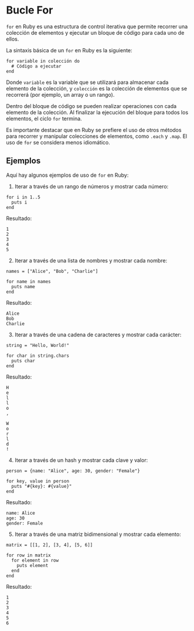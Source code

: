 # Bucle For

`for` en Ruby es una estructura de control iterativa que permite recorrer una colección de elementos y ejecutar un bloque de código para cada uno de ellos. 

La sintaxis básica de un `for` en Ruby es la siguiente:

```
for variable in colección do
  # Código a ejecutar
end
```

Donde `variable` es la variable que se utilizará para almacenar cada elemento de la colección, y `colección` es la colección de elementos que se recorrerá (por ejemplo, un array o un rango).

Dentro del bloque de código se pueden realizar operaciones con cada elemento de la colección. Al finalizar la ejecución del bloque para todos los elementos, el ciclo `for` termina.

Es importante destacar que en Ruby se prefiere el uso de otros métodos para recorrer y manipular colecciones de elementos, como `.each` y `.map`. El uso de `for` se considera menos idiomático.

## Ejemplos

Aquí hay algunos ejemplos de uso de `for` en Ruby:

1. Iterar a través de un rango de números y mostrar cada número:

```
for i in 1..5
  puts i
end
```

Resultado:
```
1
2
3
4
5
```

2. Iterar a través de una lista de nombres y mostrar cada nombre:

```
names = ["Alice", "Bob", "Charlie"]

for name in names
  puts name
end
```

Resultado:
```
Alice
Bob
Charlie
```

3. Iterar a través de una cadena de caracteres y mostrar cada carácter:

```
string = "Hello, World!"

for char in string.chars
  puts char
end
```

Resultado:
```
H
e
l
l
o
,
 
W
o
r
l
d
!
```

4. Iterar a través de un hash y mostrar cada clave y valor:

```
person = {name: "Alice", age: 30, gender: "Female"}

for key, value in person
  puts "#{key}: #{value}"
end
```

Resultado:
```
name: Alice
age: 30
gender: Female
```

5. Iterar a través de una matriz bidimensional y mostrar cada elemento:

```
matrix = [[1, 2], [3, 4], [5, 6]]

for row in matrix
  for element in row
    puts element
  end
end
```

Resultado:
```
1
2
3
4
5
6
```